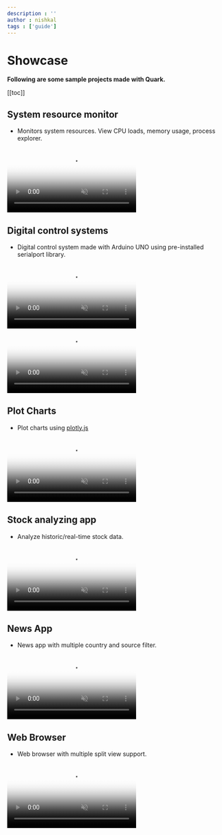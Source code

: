 ```yaml
---
description : ''
author : nishkal
tags : ['guide']
---
```


# Showcase

__Following are some sample projects made with Quark.__

[[toc]]

## System resource monitor
* Monitors system resources. View CPU loads, memory usage, process explorer.

<video muted autoplay loop style="max-width:100%; height:auto" name="media" poster="~@public/c-assets/guide/showcase/system-monitor.png">
  <source src="~@public/c-assets/guide/showcase/system-monitor.mp4" type="video/mp4">
  Your browser does not support the video tag.
</video> 

## Digital control systems
* Digital control system made with Arduino UNO using pre-installed serialport library.

<video muted autoplay loop style="max-width:100%; height:auto" name="media" poster="~@public/c-assets/guide/showcase/control-system-1.png">
  <source src="~@public/c-assets/guide/showcase/control-system-1.mp4" type="video/mp4">
  Your browser does not support the video tag.
</video> 

<video muted autoplay loop style="max-width:100%; height:auto" name="media" poster="~@public/c-assets/guide/showcase/control-system-2.png">
  <source src="~@public/c-assets/guide/showcase/control-system-2.mp4" type="video/mp4">
  Your browser does not support the video tag.
</video> 

## Plot Charts
* Plot charts using [plotly.js](https://plot.ly/javascript/)

<video muted autoplay loop style="max-width:100%; height:auto" name="media" poster="~@public/c-assets/guide/showcase/scientific-charts.png">
  <source src="~@public/c-assets/guide/showcase/scientific-charts.mp4" type="video/mp4">
  Your browser does not support the video tag.
</video> 

## Stock analyzing app
* Analyze historic/real-time stock data.

<video muted autoplay loop style="max-width:100%; height:auto" name="media" poster="~@public/c-assets/guide/showcase/stock.png">
  <source src="~@public/c-assets/guide/showcase/stock.mp4" type="video/mp4">
  Your browser does not support the video tag.
</video> 

## News App
* News app with multiple country and source filter.

<video muted autoplay loop style="max-width:100%; height:auto" name="media" poster="~@public/c-assets/guide/showcase/news-app.png">
  <source src="~@public/c-assets/guide/showcase/news-app.mp4" type="video/mp4">
  Your browser does not support the video tag.
</video> 

## Web Browser
* Web browser with multiple split view support.

<video muted autoplay loop style="max-width:100%; height:auto" name="media" poster="~@public/c-assets/guide/showcase/web-browser.png">
  <source src="~@public/c-assets/guide/showcase/web-browser.mp4" type="video/mp4">
  Your browser does not support the video tag.
</video> 